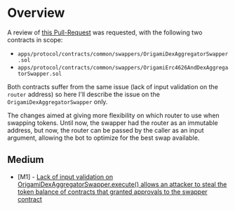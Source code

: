 # Overview

A review of [this Pull-Request](https://github.com/TempleDAO/origami/pull/940/) was requested, with the following two contracts in scope:

- `apps/protocol/contracts/common/swappers/OrigamiDexAggregatorSwapper.sol`
- `apps/protocol/contracts/common/swappers/OrigamiErc4626AndDexAggregatorSwapper.sol`

Both contracts suffer from the same issue (lack of input validation on the `router` address) so here I'll describe the issue on the `OrigamiDexAggregatorSwapper` only.

The changes aimed at giving more flexibility on which router to use when swapping tokens. 
Until now, the swapper had the router as an immutable address, but now, the router can be passed by the caller as an input argument, allowing the bot to optimize for the best swap available. 

## Medium
- [M1] - [Lack of input validation on OrigamiDexAggregatorSwapper.execute() allows an attacker to steal the token balance of contracts that granted approvals to the swapper contract](origami/flexi-swapper-exploit-lack-of-input-validation.md)
